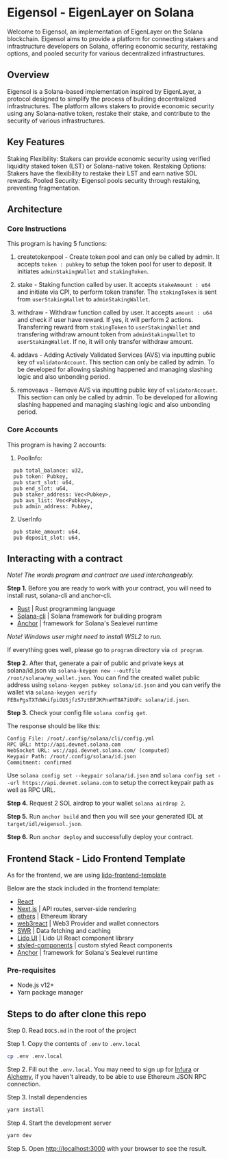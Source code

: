 # Eigensol - EigenLayer on Solana

Welcome to Eigensol, an implementation of EigenLayer on the Solana blockchain. Eigensol aims to provide a platform for connecting stakers and infrastructure developers on Solana, offering economic security, restaking options, and pooled security for various decentralized infrastructures.

## Overview

Eigensol is a Solana-based implementation inspired by EigenLayer, a protocol designed to simplify the process of building decentralized infrastructures. The platform allows stakers to provide economic security using any Solana-native token, restake their stake, and contribute to the security of various infrastructures.

## Key Features
Staking Flexibility: Stakers can provide economic security using verified liquidity staked token (LST) or Solana-native token.
Restaking Options: Stakers have the flexibility to restake their LST and earn native SOL rewards.
Pooled Security: Eigensol pools security through restaking, preventing fragmentation.

## Architecture

### Core Instructions

This program is having 5 functions:

1. createtokenpool - Create token pool and can only be called by admin. It accepts `token : pubkey` to setup the token pool for user to deposit. It initiates `adminStakingWallet` and `stakingToken`.

2. stake - Staking function called by user. It accepts `stakeAmount : u64` and initiate via CPI, to perform token transfer. The `stakingToken` is sent from `userStakingWallet` to `adminStakingWallet`.

3. withdraw - Withdraw function called by user. It accepts `amount : u64` and check if user have reward. If yes, it will perform 2 actions. Transferring reward from `stakingToken` to `userStakingWallet` and transfering withdraw amount token from `adminStakingWallet` to `userStakingWallet`. If no, it will only transfer withdraw amount. 

4. addavs - Adding Actively Validated Services (AVS) via inputting public key of `validatorAccount`. This section can only be called by admin. To be developed for allowing slashing happened and managing slashing logic and also unbonding period.

5. removeavs - Remove AVS via inputting public key of `validatorAccount`. This section can only be called by admin. To be developed for allowing slashing happened and managing slashing logic and also unbonding period.

### Core Accounts

This program is having 2 accounts:

1. PoolInfo:

```
  pub total_balance: u32,
  pub token: Pubkey,
  pub start_slot: u64,
  pub end_slot: u64,
  pub staker_address: Vec<Pubkey>,
  pub avs_list: Vec<Pubkey>,
  pub admin_address: Pubkey,
```

2. UserInfo

```
  pub stake_amount: u64,
  pub deposit_slot: u64,
```

## Interacting with a contract

_Note! The words program and contract are used interchangeably._

**Step 1.** Before you are ready to work with your contract, you will need to install rust, solana-cli and anchor-cli.

- [Rust](https://www.rust-lang.org/tools/install) | Rust programming language
- [Solana-cli](https://docs.solanalabs.com/cli/install) | Solana framework for building program
- [Anchor](https://www.anchor-lang.com/) | framework for Solana's Sealevel runtime

_Note! Windows user might need to install WSL2 to run._

If everything goes well, please go to `program` directory via `cd program`.

**Step 2.** After that, generate a pair of public and private keys at solana/id.json via `solana-keygen new --outfile /root/solana/my_wallet.json`. You can find the created wallet public address using `solana-keygen pubkey solana/id.json` and you can verify the wallet via `solana-keygen verify FEBxPgsTXTdWkifpiGUSjfzS7ztBFJKPnaHT8A7iUdFc solana/id.json`.

**Step 3.** Check your config file `solana config get`.

The response should be like this:

```
Config File: /root/.config/solana/cli/config.yml
RPC URL: http://api.devnet.solana.com
WebSocket URL: ws://api.devnet.solana.com/ (computed)
Keypair Path: /root/.config/solana/id.json
Commitment: confirmed
```

Use `solana config set --keypair solana/id.json` and `solana config set --url https://api.devnet.solana.com` to setup the correct keypair path as well as RPC URL.

**Step 4.** Request 2 SOL airdrop to your wallet `solana airdrop 2`.

**Step 5.** Run `anchor build` and then you will see your generated IDL at `target/idl/eigensol.json`.

**Step 6.** Run `anchor deploy` and successfully deploy your contract.

## Frontend Stack - Lido Frontend Template

As for the frontend, we are using [lido-frontend-template](https://github.com/lidofinance/lido-frontend-template)

Below are the stack included in the frontend template:

- [React](https://reactjs.org/)
- [Next.js](https://nextjs.org/docs/getting-started) | API routes, server-side rendering
- [ethers](https://docs.ethers.io/v5/) | Ethereum library
- [web3react](https://github.com/NoahZinsmeister/web3-react) | Web3 Provider and wallet connectors
- [SWR](https://swr.vercel.app/) | Data fetching and caching
- [Lido UI](https://github.com/lidofinance/ui) | Lido UI React component library
- [styled-components](https://styled-components.com/docs) | custom styled React components
- [Anchor](https://www.anchor-lang.com/) | framework for Solana's Sealevel runtime

### Pre-requisites

- Node.js v12+
- Yarn package manager

## Steps to do after clone this repo

Step 0. Read `DOCS.md` in the root of the project

Step 1. Copy the contents of `.env` to `.env.local`

```bash
cp .env .env.local
```

Step 2. Fill out the `.env.local`. You may need to sign up for [Infura](https://infura.io/) or [Alchemy](https://www.alchemy.com/), if you haven't already, to be able to use Ethereum JSON RPC connection.

Step 3. Install dependencies

```bash
yarn install
```

Step 4. Start the development server

```bash
yarn dev
```

Step 5. Open [http://localhost:3000](http://localhost:3000) with your browser to see the result.